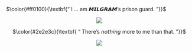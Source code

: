 <p align="left">
 $\color{#ff0100}{\textbf{“ I … am 𝙈𝙄𝙇𝙂𝙍𝘼𝙈’s prison guard. ”}}$ <br/>
  </p>

<p align="center">
<img src="https://files.catbox.moe/5b9qu4.png" data-canonical-src="(https://files.catbox.moe/5b9qu4.png)"
</p>
  
  <p align="center">   
$\color{#2e2e3c}{\textbf{ “ There’s 𝘯𝘰𝘵𝘩𝘪𝘯𝘨 more to me than that. ”}}$
</p>
<p align="center">
<img src="https://files.catbox.moe/45uwps.png" data-canonical-src="(https://files.catbox.moe/45uwps.png)"
</p>

